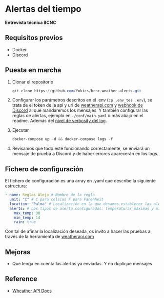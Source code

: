 # Alertas del tiempo

**Entrevista técnica BCNC**

## Requisitos previos

+ Docker
+ Discord

## Puesta en marcha

1. Clonar el repositorio

    ```powershell
    git clone https://github.com/Yukics/bcnc-weather-alerts.git
    ```

2. Configurar los parámetros descritos en el .env (`cp .env_tes .env`), se trata de el token de la api y url de [weatherapi.com](https://www.weatherapi.com/) y [webhook de Discord](https://support.discord.com/hc/en-us/articles/228383668-Intro-to-Webhooks) al que mandaremos los mensajes. Y también configurar las reglas de alertas, ejemplo en `./conf/main.yaml` o más abajo en el readme. Además del [nivel de verbosity del log](https://docs.python.org/3/howto/logging.html#logging-levels:~:text=suit%20their%20requirements.-,Logging%20Levels,-%C2%B6).

3. Ejecutar

    ```powershell
    docker-compose up -d && docker-compose logs -f
    ```

4. Revisamos que todo esté funcionando correctamente, se enviará un mensaje de prueba a Discord y de haber errores aparecerán en los logs.

## Fichero de configuración

El fichero de configuración es una array en .yaml que describe la siguiente estructura:

```yaml
- name: Reglas Alejo # Nombre de la regla
  unit: "C" # C para celsius F para Farenheit
  location: "Palma" # Localización en la que desamos establecer las alertas
  alerts: # Los tipos de alerta configuradas: temperaturas máximas y mínimas, además de si va a llover hoy.
    max_temp: 30  
    min_temp: 14
    rain: true 
```

Con tal de afinar la localización deseada, os invito a hacer las pruebas a través de la herramienta de [weatherapi.com](https://www.weatherapi.com/api-explorer.aspx)

## Mejoras

+ Que tenga en cuenta las alertas ya enviadas. Y no duplique mensajes

## Reference

+ [Wheather API Docs](https://www.weatherapi.com/docs/)
